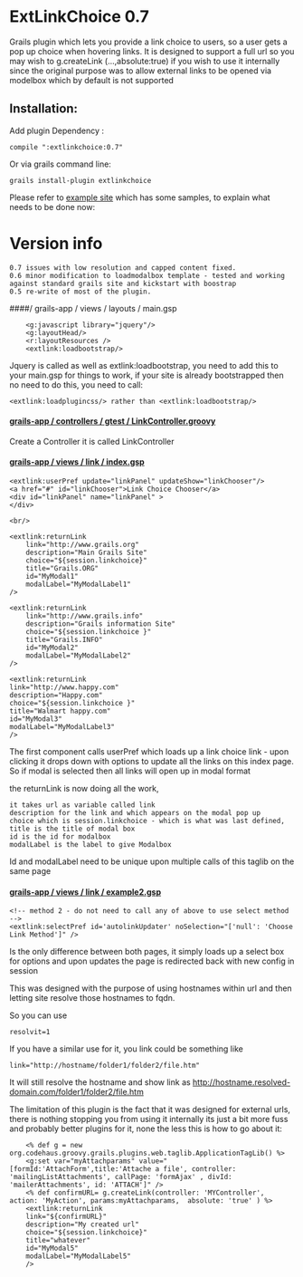 ExtLinkChoice 0.7
=============

Grails plugin which lets you provide a link choice to users, so a user gets a pop up choice when hovering links. It is designed to support a full url 
so you may wish to g.createLink (...,absolute:true) if you wish to use it internally since the original purpose was to allow external links to be opened via modelbox which by default is not supported



## Installation:
Add plugin Dependency :

	compile ":extlinkchoice:0.7" 

Or via grails command line:

	grails install-plugin extlinkchoice




Please refer to [example site](https://github.com/vahidhedayati/ExtLinkChoiceExample/) which has some samples, to explain what needs to be done now:


# Version info
	0.7 issues with low resolution and capped content fixed. 
	0.6 minor modification to loadmodalbox template - tested and working against standard grails site and kickstart with boostrap
	0.5 re-write of most of the plugin.
	 

####/ grails-app / views / layouts / main.gsp 

		<g:javascript library="jquery"/>
		<g:layoutHead/>
		<r:layoutResources />
		<extlink:loadbootstrap/>
  

Jquery is called as well as extlink:loadbootstrap, you need to add this to your main.gsp for things to work, 
if your site is already bootstrapped then no need to do this, you need to call: 

	<extlink:loadplugincss/> rather than <extlink:loadbootstrap/>



#### [grails-app / controllers / gtest / LinkController.groovy](https://github.com/vahidhedayati/ExtLinkChoiceExample/blob/master/grails-app/controllers/extlinkchoiceexample/LinkController.groovy)
Create a Controller it is called LinkController 



#### [grails-app / views / link / index.gsp](https://github.com/vahidhedayati/ExtLinkChoiceExample/blob/master/grails-app/views/link/index.gsp)

	<extlink:userPref update="linkPanel" updateShow="linkChooser"/>
	<a href="#" id="linkChooser">Link Choice Chooser</a>
	<div id="linkPanel" name="linkPanel" >
	</div>
	
	<br/>
	
	<extlink:returnLink 
		link="http://www.grails.org" 
		description="Main Grails Site" 
		choice="${session.linkchoice}" 
		title="Grails.ORG" 
		id="MyModal1"
		modalLabel="MyModalLabel1"
	/>
	
	<extlink:returnLink 
		link="http://www.grails.info" 
		description="Grails information Site" 
		choice="${session.linkchoice }" 
		title="Grails.INFO" 
		id="MyModal2" 
		modalLabel="MyModalLabel2"
	/>
	
	<extlink:returnLink 
	link="http://www.happy.com" 
	description="Happy.com" 
	choice="${session.linkchoice }" 
	title="Walmart happy.com" 
	id="MyModal3"
	modalLabel="MyModalLabel3"
	/>


The first component calls userPref which loads up a link choice link - upon clicking it drops down with options to update all the links on this index page.
So if modal is selected then all links will open up in modal format

the returnLink is now doing all the work, 

	it takes url as variable called link 
	description for the link and which appears on the modal pop up
	choice which is session.linkchoice - which is what was last defined, 
	title is the title of modal box 
	id is the id for modalbox 
	modalLabel is the label to give Modalbox 

Id and modalLabel need to be unique upon multiple calls of this taglib on the same page



#### [grails-app / views / link / example2.gsp](https://github.com/vahidhedayati/ExtLinkChoiceExample/blob/master/grails-app/views/link/example2.gsp)

	<!-- method 2 - do not need to call any of above to use select method -->
	<extlink:selectPref id='autolinkUpdater' noSelection="['null': 'Choose Link Method']" />


Is the only difference between both pages, it simply loads up a select box for options and upon updates the page is redirected back with new config in session

This was designed with the purpose of using hostnames within url and then letting site resolve those hostnames to fqdn.

So you can use
 
	resolvit=1

If you have a similar use for it, you link could be something like

	link="http://hostname/folder1/folder2/file.htm"
	
It will still resolve the hostname and show link as http://hostname.resolved-domain.com/folder1/folder2/file.htm


The limitation of this plugin is the fact that it was designed for external urls, there is nothing stopping you from using it internally its just a bit more fuss and probably better plugins for it, none the less this is how to go about it:

 	 
		<% def g = new org.codehaus.groovy.grails.plugins.web.taglib.ApplicationTagLib() %>
 		<g:set var="myAttachparams" value="[formId:'AttachForm',title:'Attache a file', controller: 'mailingListAttachments', callPage: 'formAjax' , divId: 'mailerAttachments', id: 'ATTACH']" />
 		<% def confirmURL= g.createLink(controller: 'MYController', action: 'MyAction', params:myAttachparams,  absolute: 'true' ) %>
		<extlink:returnLink 
		link="${confirmURL}" 
		description="My created url" 
		choice="${session.linkchoice}" 
		title="whatever" 
		id="MyModal5"
		modalLabel="MyModalLabel5"
		/>



